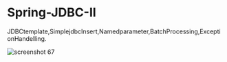 # Spring-JDBC-II
JDBCtemplate,SimplejdbcInsert,Namedparameter,BatchProcessing,ExceptionHandelling.

![screenshot 67](https://user-images.githubusercontent.com/15280792/45176536-ee889100-b22d-11e8-9975-2146c0fa8d02.png)
